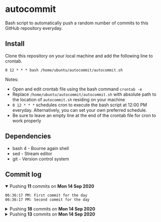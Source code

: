 # autocommit

Bash script to automatically push a random number of commits to this GitHub repository everyday.

## Install

Clone this repository on your local machine and add the following line to crontab.
```
0 12 * * * bash /home/ubuntu/autocommit/autocommit.sh
```

Notes:
- Open and edit crontab file using the bash command `crontab -e`
- Replace `/home/ubuntu/autocommit/autocommit.sh` with absolute path to the location of `autocommit.sh` residing on your machine
- `0 12 * * *` schedules cron to execute the bash script at 12:00 PM everyday. Alternatively, you can set your own preferred schedule.
- Be sure to leave an empty line at the end of the crontab file for cron to work properly

## Dependencies

- bash 4 - Bourne again shell
- sed - Stream editor
- git - Version control system

## Commit log

<details open>
    <summary>Pushing <b>11</b> commits on <b>Mon 14 Sep 2020</b></summary>

    06:36:17 PM: First commit for the day
    06:36:17 PM: Second commit for the day
</details>

<details>
    <summary>Pushing <b>18</b> commits on <b>Mon 14 Sep 2020</b></summary>

    06:30:25 PM: First commit for the day
    06:30:25 PM: Second commit for the day
    06:30:25 PM: Third commit for the day
    06:30:25 PM: Fourth commit for the day
    06:30:25 PM: Fifth commit for the day
    06:30:25 PM: Sixth commit for the day
    06:30:25 PM: Seventh commit for the day
    06:30:25 PM: Eighth commit for the day
    06:30:25 PM: Ninth commit for the day
    06:30:25 PM: Tenth commit for the day
    06:30:25 PM: Eleventh commit for the day
    06:30:25 PM: Twelveth commit for the day
    06:30:25 PM: Thirteenth commit for the day
    06:30:25 PM: Fourteenth commit for the day
    06:30:25 PM: Fifteenth commit for the day
    06:30:25 PM: Sixteenth commit for the day
    06:30:25 PM: Seventeenth commit for the day
    06:30:25 PM: Eighteenth commit for the day
</details>

<details>
    <summary>Pushing <b>13</b> commits on <b>Mon 14 Sep 2020</b></summary>

    01:11:59 PM: First commit for the day
    01:11:59 PM: Second commit for the day
    01:11:59 PM: Third commit for the day
    01:11:59 PM: Fourth commit for the day
    01:11:59 PM: Fifth commit for the day
    01:11:59 PM: Sixth commit for the day
    01:11:59 PM: Seventh commit for the day
    01:11:59 PM: Eighth commit for the day
    01:11:59 PM: Ninth commit for the day
    01:11:59 PM: Tenth commit for the day
    01:11:59 PM: Eleventh commit for the day
    01:11:59 PM: Twelveth commit for the day
    01:11:59 PM: Thirteenth commit for the day
</details>
